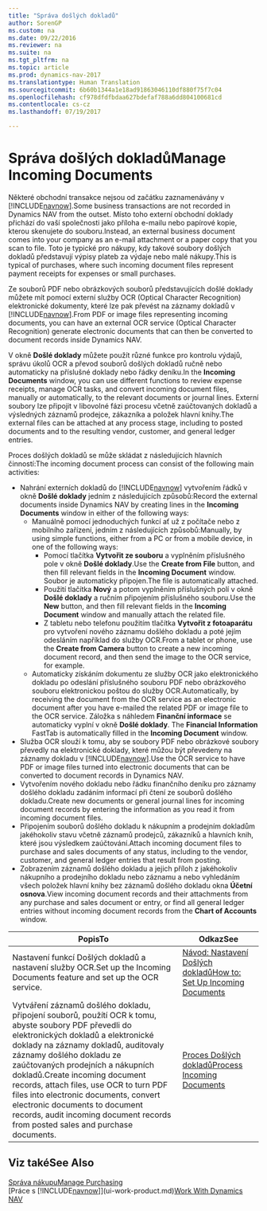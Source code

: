 ```yaml
---
title: "Správa došlých dokladů"
author: SorenGP
ms.custom: na
ms.date: 09/22/2016
ms.reviewer: na
ms.suite: na
ms.tgt_pltfrm: na
ms.topic: article
ms.prod: dynamics-nav-2017
ms.translationtype: Human Translation
ms.sourcegitcommit: 6b60b1344a1e18ad91863046110df880f75f7c04
ms.openlocfilehash: cf978dfdfbdaa627bdefaf788a6dd804100681cd
ms.contentlocale: cs-cz
ms.lasthandoff: 07/19/2017

---
```


# <a name="manage-incoming-documents"></a><span data-ttu-id="35de1-102">Správa došlých dokladů</span><span class="sxs-lookup"><span data-stu-id="35de1-102">Manage Incoming Documents</span></span>
<span data-ttu-id="35de1-103">Některé obchodní transakce nejsou od začátku zaznamenávány v [!INCLUDE[navnow](includes/navnow_md.md)].</span><span class="sxs-lookup"><span data-stu-id="35de1-103">Some business transactions are not recorded in Dynamics NAV from the outset.</span></span> <span data-ttu-id="35de1-104">Místo toho externí obchodní doklady přichází do vaší společnosti jako příloha e-mailu nebo papírové kopie, kterou skenujete do souboru.</span><span class="sxs-lookup"><span data-stu-id="35de1-104">Instead, an external business document comes into your company as an e-mail attachment or a paper copy that you scan to file.</span></span> <span data-ttu-id="35de1-105">Toto je typické pro nákupy, kdy takové soubory došlých dokladů představují výpisy plateb za výdaje nebo malé nákupy.</span><span class="sxs-lookup"><span data-stu-id="35de1-105">This is typical of purchases, where such incoming document files represent payment receipts for expenses or small purchases.</span></span>

<span data-ttu-id="35de1-106">Ze souborů PDF nebo obrázkových souborů představujících došlé doklady můžete mít pomocí externí služby OCR (Optical Character Recognition) elektronické dokumenty, které lze pak převést na záznamy dokladů v [!INCLUDE[navnow](includes/navnow_md.md)].</span><span class="sxs-lookup"><span data-stu-id="35de1-106">From PDF or image files representing incoming documents, you can have an external OCR service (Optical Character Recognition) generate electronic documents that can then be converted to document records inside Dynamics NAV.</span></span>

<span data-ttu-id="35de1-107">V okně **Došlé doklady** můžete použít různé funkce pro kontrolu výdajů, správu úkolů OCR a převod souborů došlých dokladů ručně nebo automaticky na příslušné doklady nebo řádky deníku.</span><span class="sxs-lookup"><span data-stu-id="35de1-107">In the **Incoming Documents** window, you can use different functions to review expense receipts, manage OCR tasks, and convert incoming document files, manually or automatically, to the relevant documents or journal lines.</span></span> <span data-ttu-id="35de1-108">Externí soubory lze připojit v libovolné fázi procesu včetně zaúčtovaných dokladů a výsledných záznamů prodejce, zákazníka a položek hlavní knihy.</span><span class="sxs-lookup"><span data-stu-id="35de1-108">The external files can be attached at any process stage, including to posted documents and to the resulting vendor, customer, and general ledger entries.</span></span>

<span data-ttu-id="35de1-109">Proces došlých dokladů se může skládat z následujících hlavních činností:</span><span class="sxs-lookup"><span data-stu-id="35de1-109">The incoming document process can consist of the following main activities:</span></span>

* <span data-ttu-id="35de1-110">Nahrání externích dokladů do [!INCLUDE[navnow](includes/navnow_md.md)] vytvořením řádků v okně **Došlé doklady** jedním z následujících způsobů:</span><span class="sxs-lookup"><span data-stu-id="35de1-110">Record the external documents inside Dynamics NAV by creating lines in the **Incoming Documents** window in either of the following ways:</span></span>
    * <span data-ttu-id="35de1-111">Manuálně pomocí jednoduchých funkcí ať už z počítače nebo z mobilního zařízení, jedním z následujících způsobů:</span><span class="sxs-lookup"><span data-stu-id="35de1-111">Manually, by using simple functions, either from a PC or from a mobile device, in one of the following ways:</span></span>
        * <span data-ttu-id="35de1-112">Pomocí tlačítka **Vytvořit ze souboru** a vyplněním příslušného pole v okně **Došlé doklady**.</span><span class="sxs-lookup"><span data-stu-id="35de1-112">Use the **Create from File** button, and then fill relevant fields in the **Incoming Document** window.</span></span> <span data-ttu-id="35de1-113">Soubor je automaticky připojen.</span><span class="sxs-lookup"><span data-stu-id="35de1-113">The file is automatically attached.</span></span>  
        * <span data-ttu-id="35de1-114">Použití tlačítka **Nový** a potom vyplněním příslušných polí v okně **Došlé doklady** a ručním připojením příslušného souboru.</span><span class="sxs-lookup"><span data-stu-id="35de1-114">Use the **New** button, and then fill relevant fields in the **Incoming Document** window and manually attach the related file.</span></span>
        * <span data-ttu-id="35de1-115">Z tabletu nebo telefonu použitím tlačítka **Vytvořit z fotoaparátu** pro vytvoření nového záznamu došlého dokladu a poté jejím odesláním například do služby OCR.</span><span class="sxs-lookup"><span data-stu-id="35de1-115">From a tablet or phone, use the **Create from Camera** button to create a new incoming document record, and then send the image to the OCR service, for example.</span></span>
    * <span data-ttu-id="35de1-116">Automaticky získáním dokumentu ze služby OCR jako elektronického dokladu po odeslání příslušného souboru PDF nebo obrázkového souboru elektronickou poštou do služby OCR.</span><span class="sxs-lookup"><span data-stu-id="35de1-116">Automatically, by receiving the document from the OCR service as an electronic document after you have e-mailed the related PDF or image file to the OCR service.</span></span> <span data-ttu-id="35de1-117">Záložka s náhledem **Finanční informace** se automaticky vyplní v okně **Došlé doklady**. </span><span class="sxs-lookup"><span data-stu-id="35de1-117">The **Financial Information** FastTab is automatically filled in the **Incoming Document** window.</span></span>
* <span data-ttu-id="35de1-118">Služba OCR slouží k tomu, aby se soubory PDF nebo obrázkové soubory převedly na elektronické doklady, které můžou být převedeny na záznamy dokladu v [!INCLUDE[navnow](includes/navnow_md.md)].</span><span class="sxs-lookup"><span data-stu-id="35de1-118">Use the OCR service to have PDF or image files turned into electronic documents that can be converted to document records in Dynamics NAV.</span></span>
* <span data-ttu-id="35de1-119">Vytvořením nového dokladu nebo řádku finančního deníku pro záznamy došlého dokladu zadáním informací při čtení ze souborů došlého dokladu.</span><span class="sxs-lookup"><span data-stu-id="35de1-119">Create new documents or general journal lines for incoming document records by entering the information as you read it from incoming document files.</span></span>
* <span data-ttu-id="35de1-120">Připojením souborů došlého dokladu k nákupním a prodejním dokladům jakéhokoliv stavu včetně záznamů prodejců, zákazníků a hlavních knih, které jsou výsledkem zaúčtování.</span><span class="sxs-lookup"><span data-stu-id="35de1-120">Attach incoming document files to purchase and sales documents of any status, including to the vendor, customer, and general ledger entries that result from posting.</span></span>
* <span data-ttu-id="35de1-121">Zobrazením záznamů došlého dokladu a jejich příloh z jakéhokoliv nákupního a prodejního dokladu nebo záznamu a nebo vyhledáním všech položek hlavní knihy bez záznamů došlého dokladu okna **Účetní osnova**.</span><span class="sxs-lookup"><span data-stu-id="35de1-121">View incoming document records and their attachments from any purchase and sales document or entry, or find all general ledger entries without incoming document records from the **Chart of Accounts** window.</span></span>


|<span data-ttu-id="35de1-122">Popis</span><span class="sxs-lookup"><span data-stu-id="35de1-122">To</span></span> |<span data-ttu-id="35de1-123">Odkaz</span><span class="sxs-lookup"><span data-stu-id="35de1-123">See</span></span> |
|---|----|
|<span data-ttu-id="35de1-124">Nastavení funkcí Došlých dokladů a nastavení služby OCR.</span><span class="sxs-lookup"><span data-stu-id="35de1-124">Set up the Incoming Documents feature and set up the OCR service.</span></span>|[<span data-ttu-id="35de1-125">Návod: Nastavení Došlých dokladů</span><span class="sxs-lookup"><span data-stu-id="35de1-125">How to: Set Up Incoming Documents</span></span>](across-how-setup-income-documents.md)|
|<span data-ttu-id="35de1-126">Vytváření záznamů došlého dokladu, připojení souborů, použítí OCR k tomu, abyste soubory PDF převedli do elektronických dokladů a elektronické doklady na záznamy dokladů, auditovaly záznamy došlého dokladu ze zaúčtovaných prodejních a nákupních dokladů.</span><span class="sxs-lookup"><span data-stu-id="35de1-126">Create incoming document records, attach files, use OCR to turn PDF files into electronic documents, convert electronic documents to document records, audit incoming document records from posted sales and purchase documents.</span></span>|[<span data-ttu-id="35de1-127">Proces Došlých dokladů</span><span class="sxs-lookup"><span data-stu-id="35de1-127">Process Incoming Documents</span></span>](across-process-income-documents.md)|

## <a name="see-also"></a><span data-ttu-id="35de1-128">Viz také</span><span class="sxs-lookup"><span data-stu-id="35de1-128">See Also</span></span>  
[<span data-ttu-id="35de1-129">Správa nákupu</span><span class="sxs-lookup"><span data-stu-id="35de1-129">Manage Purchasing</span></span>](purchasing-manage-purchasing.md)  
<span data-ttu-id="35de1-130">[Práce s [!INCLUDE[navnow](includes/navnow_md.md)]](ui-work-product.md)</span><span class="sxs-lookup"><span data-stu-id="35de1-130">[Work With Dynamics NAV](ui-work-product.md)</span></span>

